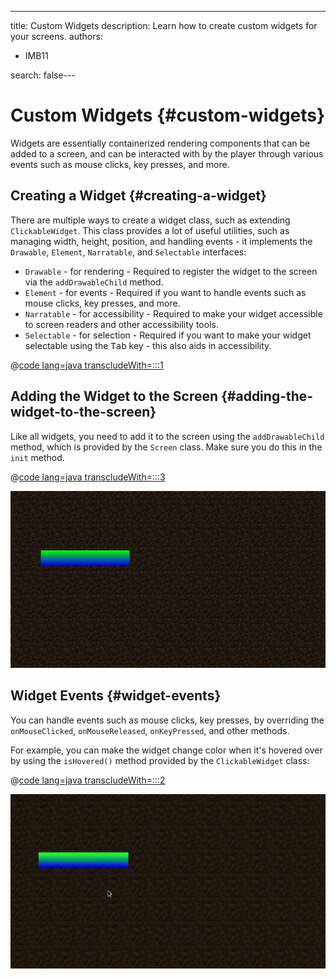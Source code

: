---
title: Custom Widgets
description: Learn how to create custom widgets for your screens.
authors:
  - IMB11

search: false---

# Custom Widgets {#custom-widgets}

Widgets are essentially containerized rendering components that can be added to a screen, and can be interacted with by the player through various events such as mouse clicks, key presses, and more.

## Creating a Widget {#creating-a-widget}

There are multiple ways to create a widget class, such as extending `ClickableWidget`. This class provides a lot of useful utilities, such as managing width, height, position, and handling events - it implements the `Drawable`, `Element`, `Narratable`, and `Selectable` interfaces:

- `Drawable` - for rendering - Required to register the widget to the screen via the `addDrawableChild` method.
- `Element` - for events - Required if you want to handle events such as mouse clicks, key presses, and more.
- `Narratable` - for accessibility - Required to make your widget accessible to screen readers and other accessibility tools.
- `Selectable` - for selection - Required if you want to make your widget selectable using the <kbd>Tab</kbd> key - this also aids in accessibility.

@[code lang=java transcludeWith=:::1](@/reference/1.21/src/client/java/com/example/docs/rendering/screens/CustomWidget.java)

## Adding the Widget to the Screen {#adding-the-widget-to-the-screen}

Like all widgets, you need to add it to the screen using the `addDrawableChild` method, which is provided by the `Screen` class. Make sure you do this in the `init` method.

@[code lang=java transcludeWith=:::3](@/reference/1.21/src/client/java/com/example/docs/rendering/screens/CustomScreen.java)

![Custom widget on screen](/assets/develop/rendering/gui/custom-widget-example.png)

## Widget Events {#widget-events}

You can handle events such as mouse clicks, key presses, by overriding the `onMouseClicked`, `onMouseReleased`, `onKeyPressed`, and other methods.

For example, you can make the widget change color when it's hovered over by using the `isHovered()` method provided by the `ClickableWidget` class:

@[code lang=java transcludeWith=:::2](@/reference/1.21/src/client/java/com/example/docs/rendering/screens/CustomWidget.java)

![Hover Event Example](/assets/develop/rendering/gui/custom-widget-events.webp)
